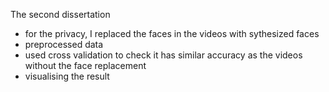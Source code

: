 The second dissertation
- for the privacy, I replaced the faces in the videos with sythesized faces
- preprocessed data
- used cross validation to check it has similar accuracy as the videos without the face replacement
- visualising the result
